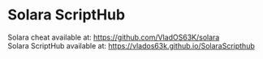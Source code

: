 # Solara ScriptHub

Solara cheat available at: https://github.com/VladOS63K/solara <br>
Solara ScriptHub available at: https://vlados63k.github.io/SolaraScripthub
